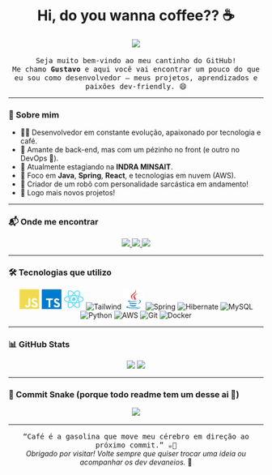 <h1 align="center"><b>Hi, do you wanna coffee?? ☕</b></h1>

<p align="center">
   <img src="https://user-images.githubusercontent.com/106363855/236698838-294e3549-9747-4692-b7b4-b6c27870316e.gif" width="300px"/>
</p>

<p align="center">
  <samp>Seja muito bem-vindo ao meu cantinho do GitHub! <br>
  Me chamo <b>Gustavo</b> e aqui você vai encontrar um pouco do que eu sou como desenvolvedor — meus projetos, aprendizados e paixões dev-friendly. 😄</samp>
</p>

---

### 🚀 Sobre mim

- 👨‍💻 Desenvolvedor em constante evolução, apaixonado por tecnologia e café.
- 🧠 Amante de back-end, mas com um pézinho no front (e outro no DevOps 👀).
- 💼 Atualmente estagiando na **INDRA MINSAIT**.
- 🎯 Foco em **Java**, **Spring**, **React**, e tecnologias em nuvem (AWS).
- 🤖 Criador de um robô com personalidade sarcástica em andamento!
- 🌟 Logo mais novos projetos!

---

### 📬 Onde me encontrar

<div align="center">
  <a href="https://www.instagram.com/oishikohii/" target="_blank">
    <img src="https://img.shields.io/badge/-Instagram-%23E4405F?style=for-the-badge&logo=instagram&logoColor=white">
  </a>
  <a href="mailto:gustavo.okohii@gmail.com">
    <img src="https://img.shields.io/badge/-Gmail-%23333?style=for-the-badge&logo=gmail&logoColor=white">
  </a>
  <a href="https://www.linkedin.com/in/gustavo-gil-57a655217/" target="_blank">
    <img src="https://img.shields.io/badge/LinkedIn-0077B5?style=for-the-badge&logo=linkedin&logoColor=white">
  </a>
</div>

---

### 🛠️ Tecnologias que utilizo

<p align="center">
  <img alt="JavaScript" src="https://raw.githubusercontent.com/devicons/devicon/master/icons/javascript/javascript-plain.svg" width="40"/>
  <img alt="TypeScript" src="https://raw.githubusercontent.com/devicons/devicon/master/icons/typescript/typescript-plain.svg" width="40"/>
  <img alt="React" src="https://raw.githubusercontent.com/devicons/devicon/master/icons/react/react-original.svg" width="40"/>
  <img alt="Tailwind" src="https://cdn.jsdelivr.net/gh/devicons/devicon@latest/icons/tailwindcss/tailwindcss-original.svg" width="40"/>
  <img alt="Java" src="https://raw.githubusercontent.com/devicons/devicon/master/icons/java/java-original.svg" width="40"/>
  <img alt="Spring" src="https://cdn.jsdelivr.net/gh/devicons/devicon@latest/icons/spring/spring-original.svg" width="40"/>
  <img alt="Hibernate" src="https://cdn.jsdelivr.net/gh/devicons/devicon@latest/icons/hibernate/hibernate-original.svg" width="40"/>
  <img alt="MySQL" src="https://cdn.jsdelivr.net/gh/devicons/devicon/icons/mysql/mysql-original-wordmark.svg" width="40"/>
  <img alt="Python" src="https://cdn.jsdelivr.net/gh/devicons/devicon/icons/python/python-original.svg" width="40"/>
  <img alt="AWS" src="https://cdn.jsdelivr.net/gh/devicons/devicon@latest/icons/amazonwebservices/amazonwebservices-original-wordmark.svg" width="40"/>
  <img alt="Git" src="https://cdn.jsdelivr.net/gh/devicons/devicon/icons/git/git-original.svg" width="40"/>
  <img alt="Docker" src="https://cdn.jsdelivr.net/gh/devicons/devicon@latest/icons/docker/docker-original.svg" width="40"/>
</p>

---

### 📊 GitHub Stats

<p align="center">
  <img src="https://github-readme-stats.vercel.app/api?username=okohii&theme=radical&include_all_commits=true&show_icons=true" height="180"/>
  <img src="https://github-readme-stats.vercel.app/api/top-langs/?username=okohii&hide_progress=false&theme=radical&langs_count=10" height="180"/>
</p>

---

### 🐍 Commit Snake (porque todo readme tem um desse ai 🐍)

<p align="center">
  <img src="https://github.com/okohii/okohii/blob/output/github-contribution-grid-snake.svg"/>
</p>

---

<p align="center">
  <samp>“Café é a gasolina que move meu cérebro em direção ao próximo commit.” ☕🚀</samp><br>
  <i>Obrigado por visitar! Volte sempre que quiser trocar uma ideia ou acompanhar os dev devaneios.</i> 🤝
</p>
